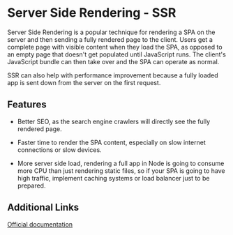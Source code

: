 # Server Side Rendering - SSR

Server Side Rendering is a popular technique for rendering a SPA on the server and then sending a fully rendered page to the client.
Users get a complete page with visible content when they load the SPA, as opposed to an empty page that doesn't get populated until JavaScript runs.
The client's JavaScript bundle can then take over and the SPA can operate as normal.

SSR can also help with performance improvement because a fully loaded app is sent down from the server on the first request.

## Features

- Better SEO, as the search engine crawlers will directly see the fully rendered page.

- Faster time to render the SPA content, especially on slow internet connections or slow devices.

- More server side load, rendering a full app in Node is going to consume more CPU than just rendering static files, so if your SPA is going to have high traffic, implement caching systems or load balancer just to be prepared.

## Additional Links

[Official documentation](https://vuejs.org/v2/guide/ssr.html)
